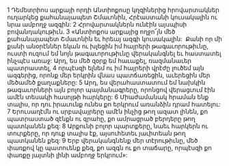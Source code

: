 1 Դեմետրիոս արքայի որդի Անտիոքոսը կղզիներից հրովարտակներ ուղարկեց քահանայապետ Շմաւոնին, Հրէաստանի կուսակալին ու նրա ամբողջ ազգին: 2 Հրովարտակներն ունէին այսպիսի բովանդակութիւն.
3 «Անտիոքոս արքայից ողջո՜յն մեծ քահանայապետ Շմաւոնին եւ հրեայ ազգի կուսակալին:  Քանի որ մի քանի անօրէններ եկան ու խլեցին իմ հայրերի թագաւորութիւնը, ուստի ուզում եմ նոյն թագաւորութիւնը վերականգնել եւ հաստատել ինչպէս առաջ: Արդ, ես մեծ զօրք եմ հաւաքել, ռազմանաւեր պատրաստել, 4 որպէսզի ելնեմ ու իմ հայրերի վրէժը լուծեմ այն ազգերից, որոնք մեր երկրին վնաս պատճառեցին, աւերեցին մեր մեծամեծ քաղաքները: 5 Արդ, ես վերահաստատում եմ նախկին թագաւորների այն բոլոր պայմանագրերը, որոնցով վերացւում էին ամէն տեսակի հասոյթի հարկերը: 6 Միաժամանակ հրաման ենք տալիս, որ դու իրաւունք ունես քո երկրում առանձին դրամ հատելու: 7 Երուսաղէմն ու սրբավայրերը ամէն ինչից թող ազատ լինեն, քո պատրաստած զէնքն ու զրահը, քո ամրացրած բերդերը թող պատկանեն քեզ: 8 Արքունի բոլոր պարտքերը, նաեւ հարկերն ու տուրքերը, որ դուք տալիս էք, այսուհետեւ յաւիտեան թող պատկանեն քեզ: 9 Երբ վերականգնենք մեր տէրութիւնը, մեծ փառքով կը պատուենք քեզ, քո ազգն ու քո տաճարը, որպէսզի քո փառքը յայտնի լինի ամբողջ երկրում»:
